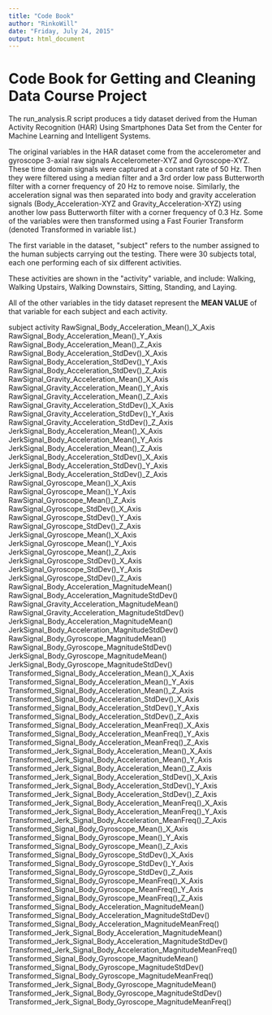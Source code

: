 ```yaml
---
title: "Code Book"
author: "RinkoWill"
date: "Friday, July 24, 2015"
output: html_document
---
```


# Code Book for Getting and Cleaning Data Course Project

The run_analysis.R script produces a tidy dataset derived from the Human Activity Recognition (HAR) Using Smartphones Data Set from the Center for Machine Learning and Intelligent Systems.

The original variables in the HAR dataset come from the accelerometer and gyroscope 3-axial raw signals Accelerometer-XYZ and Gyroscope-XYZ. These time domain signals were captured at a constant rate of 50 Hz. Then they were filtered using a median filter and a 3rd order low pass Butterworth filter with a corner frequency of 20 Hz to remove noise. Similarly, the acceleration signal was then separated into body and gravity acceleration signals (Body_Acceleration-XYZ and Gravity_Acceleration-XYZ) using another low pass Butterworth filter with a corner frequency of 0.3 Hz. 
Some of the variables were then transformed using a Fast Fourier Transform (denoted Transformed in variable list.)

The first variable in the dataset, "subject" refers to the number assigned to the human subjects carrying out the testing. There were 30 subjects total, each one performing each of six different activities.

These activities are shown in the "activity" variable, and include: Walking, Walking Upstairs, Walking Downstairs, Sitting, Standing, and Laying.

All of the other variables in the tidy dataset represent the **MEAN VALUE** of that variable for each subject and each activity.

subject
activity
RawSignal_Body_Acceleration_Mean()_X_Axis
RawSignal_Body_Acceleration_Mean()_Y_Axis
RawSignal_Body_Acceleration_Mean()_Z_Axis
RawSignal_Body_Acceleration_StdDev()_X_Axis
RawSignal_Body_Acceleration_StdDev()_Y_Axis
RawSignal_Body_Acceleration_StdDev()_Z_Axis
RawSignal_Gravity_Acceleration_Mean()_X_Axis
RawSignal_Gravity_Acceleration_Mean()_Y_Axis
RawSignal_Gravity_Acceleration_Mean()_Z_Axis
RawSignal_Gravity_Acceleration_StdDev()_X_Axis
RawSignal_Gravity_Acceleration_StdDev()_Y_Axis
RawSignal_Gravity_Acceleration_StdDev()_Z_Axis
JerkSignal_Body_Acceleration_Mean()_X_Axis
JerkSignal_Body_Acceleration_Mean()_Y_Axis
JerkSignal_Body_Acceleration_Mean()_Z_Axis
JerkSignal_Body_Acceleration_StdDev()_X_Axis
JerkSignal_Body_Acceleration_StdDev()_Y_Axis
JerkSignal_Body_Acceleration_StdDev()_Z_Axis
RawSignal_Gyroscope_Mean()_X_Axis
RawSignal_Gyroscope_Mean()_Y_Axis
RawSignal_Gyroscope_Mean()_Z_Axis
RawSignal_Gyroscope_StdDev()_X_Axis
RawSignal_Gyroscope_StdDev()_Y_Axis
RawSignal_Gyroscope_StdDev()_Z_Axis
JerkSignal_Gyroscope_Mean()_X_Axis
JerkSignal_Gyroscope_Mean()_Y_Axis
JerkSignal_Gyroscope_Mean()_Z_Axis
JerkSignal_Gyroscope_StdDev()_X_Axis
JerkSignal_Gyroscope_StdDev()_Y_Axis
JerkSignal_Gyroscope_StdDev()_Z_Axis
RawSignal_Body_Acceleration_MagnitudeMean()
RawSignal_Body_Acceleration_MagnitudeStdDev()
RawSignal_Gravity_Acceleration_MagnitudeMean()
RawSignal_Gravity_Acceleration_MagnitudeStdDev()
JerkSignal_Body_Acceleration_MagnitudeMean()
JerkSignal_Body_Acceleration_MagnitudeStdDev()
RawSignal_Body_Gyroscope_MagnitudeMean()
RawSignal_Body_Gyroscope_MagnitudeStdDev()
JerkSignal_Body_Gyroscope_MagnitudeMean()
JerkSignal_Body_Gyroscope_MagnitudeStdDev()
Transformed_Signal_Body_Acceleration_Mean()_X_Axis
Transformed_Signal_Body_Acceleration_Mean()_Y_Axis
Transformed_Signal_Body_Acceleration_Mean()_Z_Axis
Transformed_Signal_Body_Acceleration_StdDev()_X_Axis
Transformed_Signal_Body_Acceleration_StdDev()_Y_Axis
Transformed_Signal_Body_Acceleration_StdDev()_Z_Axis
Transformed_Signal_Body_Acceleration_MeanFreq()_X_Axis
Transformed_Signal_Body_Acceleration_MeanFreq()_Y_Axis
Transformed_Signal_Body_Acceleration_MeanFreq()_Z_Axis
Transformed_Jerk_Signal_Body_Acceleration_Mean()_X_Axis
Transformed_Jerk_Signal_Body_Acceleration_Mean()_Y_Axis
Transformed_Jerk_Signal_Body_Acceleration_Mean()_Z_Axis
Transformed_Jerk_Signal_Body_Acceleration_StdDev()_X_Axis
Transformed_Jerk_Signal_Body_Acceleration_StdDev()_Y_Axis
Transformed_Jerk_Signal_Body_Acceleration_StdDev()_Z_Axis
Transformed_Jerk_Signal_Body_Acceleration_MeanFreq()_X_Axis
Transformed_Jerk_Signal_Body_Acceleration_MeanFreq()_Y_Axis
Transformed_Jerk_Signal_Body_Acceleration_MeanFreq()_Z_Axis
Transformed_Signal_Body_Gyroscope_Mean()_X_Axis
Transformed_Signal_Body_Gyroscope_Mean()_Y_Axis
Transformed_Signal_Body_Gyroscope_Mean()_Z_Axis
Transformed_Signal_Body_Gyroscope_StdDev()_X_Axis
Transformed_Signal_Body_Gyroscope_StdDev()_Y_Axis
Transformed_Signal_Body_Gyroscope_StdDev()_Z_Axis
Transformed_Signal_Body_Gyroscope_MeanFreq()_X_Axis
Transformed_Signal_Body_Gyroscope_MeanFreq()_Y_Axis
Transformed_Signal_Body_Gyroscope_MeanFreq()_Z_Axis
Transformed_Signal_Body_Acceleration_MagnitudeMean()
Transformed_Signal_Body_Acceleration_MagnitudeStdDev()
Transformed_Signal_Body_Acceleration_MagnitudeMeanFreq()
Transformed_Jerk_Signal_Body_Acceleration_MagnitudeMean()
Transformed_Jerk_Signal_Body_Acceleration_MagnitudeStdDev()
Transformed_Jerk_Signal_Body_Acceleration_MagnitudeMeanFreq()
Transformed_Signal_Body_Gyroscope_MagnitudeMean()
Transformed_Signal_Body_Gyroscope_MagnitudeStdDev()
Transformed_Signal_Body_Gyroscope_MagnitudeMeanFreq()
Transformed_Jerk_Signal_Body_Gyroscope_MagnitudeMean()
Transformed_Jerk_Signal_Body_Gyroscope_MagnitudeStdDev()
Transformed_Jerk_Signal_Body_Gyroscope_MagnitudeMeanFreq()